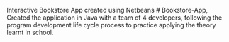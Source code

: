Interactive Bookstore App created using Netbeans # Bookstore-App,
Created the application in Java with a team of 4 developers, following the program development life cycle process to practice applying the theory learnt in school.
